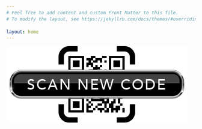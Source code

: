 ```yaml
---
# Feel free to add content and custom Front Matter to this file.
# To modify the layout, see https://jekyllrb.com/docs/themes/#overriding-theme-defaults

layout: home
---
```

<section class="home-layout">
    <section class="scan-new-code">
        <img src="/assets/images/scan-new-code.png">
    </section>
</section>